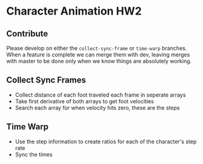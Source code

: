 # Character Animation HW2

## Contribute

Please develop on either the `collect-sync-frame` or `time-warp` branches. When a feature is complete we can merge them with dev, leaving merges with master to be done only when we know things are absolutely working.

## Collect Sync Frames 
- Collect distance of each foot traveled each frame in seperate arrays
- Take first derivative of both arrays to get foot velocities
- Search each array for when velocity hits zero, these are the steps

## Time Warp
- Use the step information to create ratios for each of the character's step rate
- Sync the times
